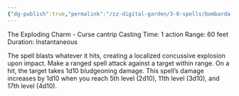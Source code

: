 ```yaml
---
{"dg-publish":true,"permalink":"/zz-digital-garden/3-0-spells/bombarda-dark/"}
---
```


The Exploding Charm - Curse cantrip 
Casting Time: 1 action 
Range: 60 feet 
Duration: Instantaneous 

The spell blasts whatever it hits, creating a localized concussive explosion upon impact. Make a ranged spell attack against a target within range. On a hit, the target takes 1d10 bludgeoning damage. This spell’s damage increases by 1d10 when you reach 5th level (2d10), 11th level (3d10), and 17th level (4d10).